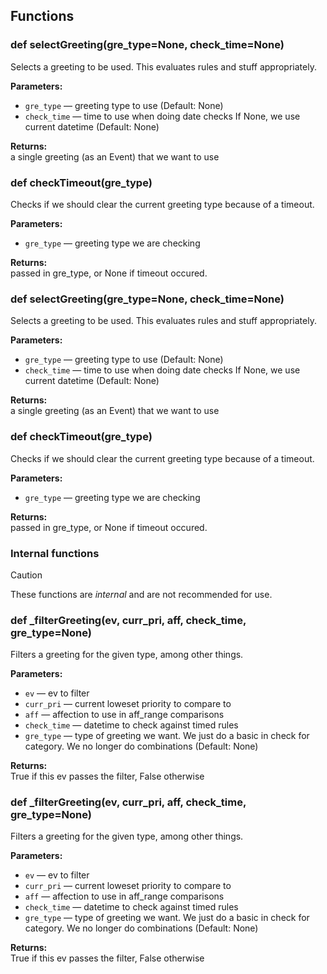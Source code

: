 ## Functions

### def selectGreeting(gre_type=None, check_time=None)

Selects a greeting to be used. This evaluates rules and stuff appropriately.

**Parameters:**
- `gre_type` &mdash; greeting type to use (Default: None)
- `check_time` &mdash; time to use when doing date checks If None, we use current datetime (Default: None)


**Returns:**<br>
a single greeting (as an Event) that we want to use

### def checkTimeout(gre_type)

Checks if we should clear the current greeting type because of a timeout.

**Parameters:**
- `gre_type` &mdash; greeting type we are checking


**Returns:**<br>
passed in gre_type, or None if timeout occured.

### def selectGreeting(gre_type=None, check_time=None)

Selects a greeting to be used. This evaluates rules and stuff appropriately.

**Parameters:**
- `gre_type` &mdash; greeting type to use (Default: None)
- `check_time` &mdash; time to use when doing date checks If None, we use current datetime (Default: None)


**Returns:**<br>
a single greeting (as an Event) that we want to use

### def checkTimeout(gre_type)

Checks if we should clear the current greeting type because of a timeout.

**Parameters:**
- `gre_type` &mdash; greeting type we are checking


**Returns:**<br>
passed in gre_type, or None if timeout occured.

### Internal functions

> [!CAUTION]
> These functions are *internal* and are not recommended for use.

### def _filterGreeting(ev, curr_pri, aff, check_time, gre_type=None)

Filters a greeting for the given type, among other things.

**Parameters:**
- `ev` &mdash; ev to filter
- `curr_pri` &mdash; current loweset priority to compare to
- `aff` &mdash; affection to use in aff_range comparisons
- `check_time` &mdash; datetime to check against timed rules
- `gre_type` &mdash; type of greeting we want. We just do a basic in check for category. We no longer do combinations (Default: None)


**Returns:**<br>
True if this ev passes the filter, False otherwise

### def _filterGreeting(ev, curr_pri, aff, check_time, gre_type=None)

Filters a greeting for the given type, among other things.

**Parameters:**
- `ev` &mdash; ev to filter
- `curr_pri` &mdash; current loweset priority to compare to
- `aff` &mdash; affection to use in aff_range comparisons
- `check_time` &mdash; datetime to check against timed rules
- `gre_type` &mdash; type of greeting we want. We just do a basic in check for category. We no longer do combinations (Default: None)


**Returns:**<br>
True if this ev passes the filter, False otherwise

